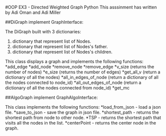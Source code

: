 
#OOP EX3 - Directed Weighted Graph Python
This asssinment has written by Adi Oman and Adi Miller

##DiGraph implement GraphInterface:

The DiGraph built with 3 dictionaries:
1. dictionary that represent list of Nodes.
2. dictionary that represent list of Nodes's father.
3. dictionary that represent list of Nodes's children.

This class displays a graph and implements the following functions:
*add_edge
*add_node
*remove_node
*remove_edge
*v_size (returns the number of nodes)
*e_size (returns the number of edges)
*get_all_v (return a dictionary of all the nodes)
*all_in_edges_of_node (return a dictionary of all the nodes connected to node_id)
*all_out_edges_of_node (return a dictionary of all the nodes connected from node_id)
*get_mc 

##AlgoGraph implement GraphAlgoInterface:

This class implements the following functions:
*load_from_json - load a json file.
*save_to_json - save the graph in json file.
*shortest_path - returns the shortest path from node to other node.
*TSP - returns the shortest path that visits all the nodes in the list. 
*centerPoint - returns the center node in the graph.
